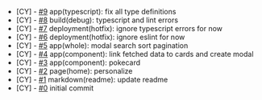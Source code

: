 <!--
Changelog Format
- [your name] [#issue number](link to issue) {issue title}

NOTE: all lowercase and no ending punctuation marks
-->

- [CY] - [#9](https://github.com/cyril-deguzman/pokedex/issues/9) app(typescript): fix all type definitions
- [CY] - [#8](https://github.com/cyril-deguzman/pokedex/issues/8) build(debug): typescript and lint errors
- [CY] - [#7](https://github.com/cyril-deguzman/pokedex/issues/7) deployment(hotfix): ignore typescript errors for now
- [CY] - [#6](https://github.com/cyril-deguzman/pokedex/issues/6) deployment(hotfix): ignore eslint for now
- [CY] - [#5](https://github.com/cyril-deguzman/pokedex/issues/5) app(whole): modal search sort pagination
- [CY] - [#4](https://github.com/cyril-deguzman/pokedex/issues/4) app(component): link fetched data to cards and create modal
- [CY] - [#3](https://github.com/cyril-deguzman/pokedex/issues/3) app(component): pokecard
- [CY] - [#2](https://github.com/cyril-deguzman/pokedex/issues/2) page(home): personalize
- [CY] - [#1](https://github.com/cyril-deguzman/pokedex/issues/1) markdown(readme): update readme
- [CY] - [#0](https://github.com/cyril-deguzman/pokedex/issues) initial commit
